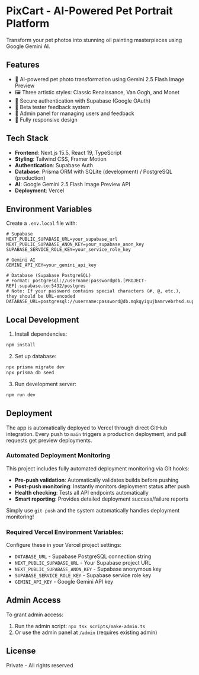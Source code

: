 # PixCart - AI-Powered Pet Portrait Platform

Transform your pet photos into stunning oil painting masterpieces using Google Gemini AI.

## Features

- 🎨 AI-powered pet photo transformation using Gemini 2.5 Flash Image Preview
- 🖼️ Three artistic styles: Classic Renaissance, Van Gogh, and Monet
- 🔐 Secure authentication with Supabase (Google OAuth)
- 💬 Beta tester feedback system
- 👤 Admin panel for managing users and feedback
- 📱 Fully responsive design

## Tech Stack

- **Frontend**: Next.js 15.5, React 19, TypeScript
- **Styling**: Tailwind CSS, Framer Motion
- **Authentication**: Supabase Auth
- **Database**: Prisma ORM with SQLite (development) / PostgreSQL (production)
- **AI**: Google Gemini 2.5 Flash Image Preview API
- **Deployment**: Vercel

## Environment Variables

Create a `.env.local` file with:

```env
# Supabase
NEXT_PUBLIC_SUPABASE_URL=your_supabase_url
NEXT_PUBLIC_SUPABASE_ANON_KEY=your_supabase_anon_key
SUPABASE_SERVICE_ROLE_KEY=your_service_role_key

# Gemini AI
GEMINI_API_KEY=your_gemini_api_key

# Database (Supabase PostgreSQL)
# Format: postgresql://username:password@db.[PROJECT-REF].supabase.co:5432/postgres
# Note: If your password contains special characters (#, @, etc.), they should be URL-encoded
DATABASE_URL=postgresql://username:password@db.mqkqyigujbamrvebrhsd.supabase.co:5432/postgres
```

## Local Development

1. Install dependencies:
```bash
npm install
```

2. Set up database:
```bash
npx prisma migrate dev
npx prisma db seed
```

3. Run development server:
```bash
npm run dev
```

## Deployment

The app is automatically deployed to Vercel through direct GitHub integration. Every push to `main` triggers a production deployment, and pull requests get preview deployments.

### Automated Deployment Monitoring
This project includes fully automated deployment monitoring via Git hooks:
- **Pre-push validation**: Automatically validates builds before pushing
- **Post-push monitoring**: Instantly monitors deployment status after push
- **Health checking**: Tests all API endpoints automatically
- **Smart reporting**: Provides detailed deployment success/failure reports

Simply use `git push` and the system automatically handles deployment monitoring!

### Required Vercel Environment Variables:
Configure these in your Vercel project settings:
- `DATABASE_URL` - Supabase PostgreSQL connection string
- `NEXT_PUBLIC_SUPABASE_URL` - Your Supabase project URL
- `NEXT_PUBLIC_SUPABASE_ANON_KEY` - Supabase anonymous key
- `SUPABASE_SERVICE_ROLE_KEY` - Supabase service role key
- `GEMINI_API_KEY` - Google Gemini API key

## Admin Access

To grant admin access:
1. Run the admin script: `npx tsx scripts/make-admin.ts`
2. Or use the admin panel at `/admin` (requires existing admin)

## License

Private - All rights reserved